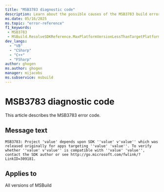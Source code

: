 ```yaml
---
title: "MSB3783 diagnostic code"
description: Learn about the possible causes of the MSB3783 build error, and get troubleshooting tips.
ms.date: 05/16/2025
ms.topic: "error-reference"
f1_keywords:
 - MSB3783
 - MSBuild.ResolveSDKReference.MaxPlatformVersionLessThanTargetPlatformVersion
dev_langs:
  - "VB"
  - "CSharp"
  - "C++"
  - "FSharp"
author: ghogen
ms.author: ghogen
manager: mijacobs
ms.subservice: msbuild
---
```


# MSB3783 diagnostic code

<!-- :::ErrorDefinitionDescription::: -->
<!-- :::editable-content name="introDescription"::: -->
This article describes the MSB3783 error code.
<!-- :::editable-content-end::: -->

## Message text

<!-- :::editable-content name="messageText"::: -->
`MSB3783: Project 'value' depends upon SDK ''value' v'value'' which was released originally for apps targeting ''value' 'value''. To verify whether ''value' v'value'' is compatible with ''value' 'value'', contact the SDK author or see http://go.microsoft.com/fwlink/?LinkID=309181.`
<!-- :::editable-content-end::: -->
<!-- MSB3783: Project "{0}" depends upon SDK "{1} v{2}" which was released originally for apps targeting "{3} {4}". To verify whether "{1} v{2}" is compatible with "{5} {6}", contact the SDK author or see http://go.microsoft.com/fwlink/?LinkID=309181. -->

<!-- :::editable-content name="postOutputDescription"::: -->
<!--
{StrBegin="MSB3783: "}
-->
<!-- :::editable-content-end::: -->
<!-- :::ErrorDefinitionDescription-end::: -->

## Applies to

All versions of MSBuild
